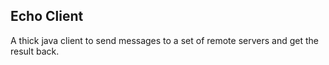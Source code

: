 ## Echo Client

A thick java client to send messages to a set of remote servers and get the result back.